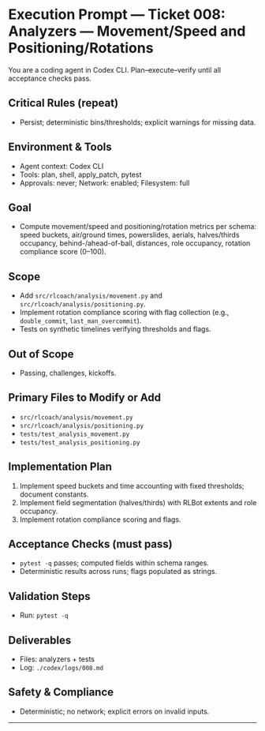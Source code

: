 # Execution Prompt — Ticket 008: Analyzers — Movement/Speed and Positioning/Rotations

You are a coding agent in Codex CLI. Plan–execute–verify until all acceptance checks pass.

## Critical Rules (repeat)
- Persist; deterministic bins/thresholds; explicit warnings for missing data.

## Environment & Tools
- Agent context: Codex CLI
- Tools: plan, shell, apply_patch, pytest
- Approvals: never; Network: enabled; Filesystem: full


## Goal
- Compute movement/speed and positioning/rotation metrics per schema: speed buckets, air/ground times, powerslides, aerials, halves/thirds occupancy, behind-/ahead-of-ball, distances, role occupancy, rotation compliance score (0–100).

## Scope
- Add `src/rlcoach/analysis/movement.py` and `src/rlcoach/analysis/positioning.py`.
- Implement rotation compliance scoring with flag collection (e.g., `double_commit`, `last_man_overcommit`).
- Tests on synthetic timelines verifying thresholds and flags.

## Out of Scope
- Passing, challenges, kickoffs.

## Primary Files to Modify or Add
- `src/rlcoach/analysis/movement.py`
- `src/rlcoach/analysis/positioning.py`
- `tests/test_analysis_movement.py`
- `tests/test_analysis_positioning.py`

## Implementation Plan
1) Implement speed buckets and time accounting with fixed thresholds; document constants.
2) Implement field segmentation (halves/thirds) with RLBot extents and role occupancy.
3) Implement rotation compliance scoring and flags.

## Acceptance Checks (must pass)
- `pytest -q` passes; computed fields within schema ranges.
- Deterministic results across runs; flags populated as strings.

## Validation Steps
- Run: `pytest -q`

## Deliverables
- Files: analyzers + tests
- Log: `./codex/logs/008.md`

## Safety & Compliance
- Deterministic; no network; explicit errors on invalid inputs.

---
